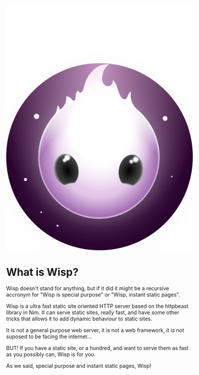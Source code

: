 ![](public/wisp.svg "Wisp")

# What is Wisp?

Wisp doesn't stand for anything, but if it did it might be a recursive accronym
for "Wisp is special purpose" or "Wisp, instant static pages".

Wisp is a ultra fast static site oriented HTTP server based on the httpbeast
library in Nim. It can serve static sites, really fast, and have some other
tricks that allows it to add dynamic behaviour to static sites.

It is not a general purpose web server, it is not a web framework, it is not
suposed to be facing the internet...

BUT! If you have a static site, or a hundred, and want to serve them as fast as
you possibly can, Wisp is for you.

As we said, special purpose and instant static pages, Wisp!
